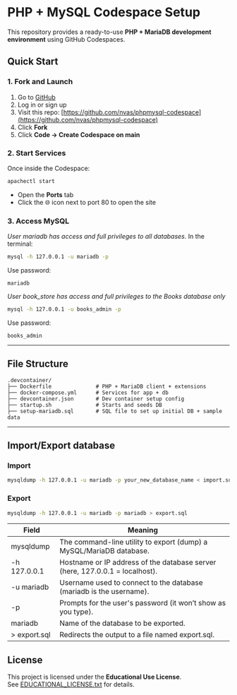 # PHP + MySQL Codespace Setup

This repository provides a ready-to-use **PHP + MariaDB development environment** using GitHub Codespaces.

## Quick Start

### 1. Fork and Launch

1. Go to [GitHub](https://github.com)
2. Log in or sign up
3. Visit this repo: [https://github.com/nvas/phpmysql-codespace](https://github.com/nvas/phpmysql-codespace)
4. Click **Fork**
5. Click **Code → Create Codespace on main**

### 2. Start Services

Once inside the Codespace:

```bash
apachectl start
```

- Open the **Ports** tab
- Click the 🌐 icon next to port 80 to open the site

### 3. Access MySQL
*User mariadb has access and full privileges to all databases.*
In the terminal:

```bash
mysql -h 127.0.0.1 -u mariadb -p
```

Use password:

```
mariadb
```

*User book_store has access and full privileges to the Books database only*
```bash
mysql -h 127.0.0.1 -u books_admin -p
```

Use password:

```
books_admin
```

---

## File Structure

```
.devcontainer/
├── Dockerfile              # PHP + MariaDB client + extensions
├── docker-compose.yml      # Services for app + db
├── devcontainer.json       # Dev container setup config
├── startup.sh              # Starts and seeds DB
├── setup-mariadb.sql       # SQL file to set up initial DB + sample data
```

---

## Import/Export database

### Import 
```bash
mysqldump -h 127.0.0.1 -u mariadb -p your_new_database_name < import.sql
```
### Export
```bash
mysqldump -h 127.0.0.1 -u mariadb -p mariadb > export.sql
```
| Field            | Meaning                                                                 |
|------------------|-------------------------------------------------------------------------|
| mysqldump        | The command-line utility to export (dump) a MySQL/MariaDB database.     |
| -h 127.0.0.1     | Hostname or IP address of the database server (here, 127.0.0.1 = localhost). |
| -u mariadb       | Username used to connect to the database (mariadb is the username).     |
| -p               | Prompts for the user's password (it won’t show as you type).            |
| mariadb          | Name of the database to be exported.                                    |
| > export.sql     | Redirects the output to a file named export.sql.                        |

##  License

This project is licensed under the **Educational Use License**.  
See [EDUCATIONAL_LICENSE.txt](./EDUCATIONAL_LICENSE.txt) for details.
